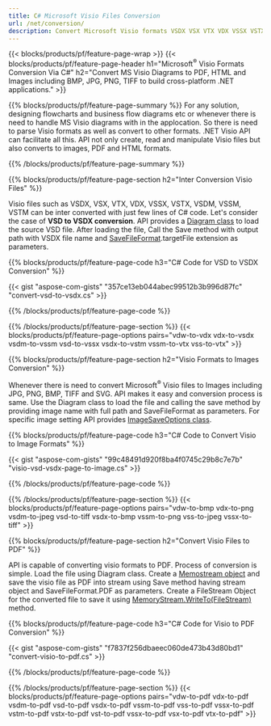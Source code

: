 ```yaml
---
title: C# Microsoft Visio Files Conversion
url: /net/conversion/
description: Convert Microsoft Visio formats VSDX VSX VTX VDX VSSX VSTX VSDM VSSM VSTM VDW VSD VSS VST to PDF HTML and Images with few lines of C# code via .NET library.
---
```


{{< blocks/products/pf/feature-page-wrap >}}
{{< blocks/products/pf/feature-page-header h1="Microsoft<sup>&reg;</sup> Visio Formats Conversion Via C#" h2="Convert MS Visio Diagrams to PDF, HTML and Images including BMP, JPG, PNG, TIFF to build cross-platform .NET applications." >}}

{{% blocks/products/pf/feature-page-summary %}}
For any solution, designing flowcharts and business flow diagrams etc or whenever there is need to handle MS Visio diagrams with in the applocation. So there is need to parse Visio formats as well as convert to other formats. .NET Visio API can facilitate all this. API not only create, read and manipulate Visio files but also converts to images, PDF and HTML formats.

{{% /blocks/products/pf/feature-page-summary  %}}

{{% blocks/products/pf/feature-page-section  h2="Inter Conversion Visio Files" %}}

Visio files such as VSDX, VSX, VTX, VDX, VSSX, VSTX, VSDM, VSSM, VSTM can be inter converted with just few lines of C# code. Let's consider the case of **VSD to VSDX conversion**. API provides a [Diagram class](https://apireference.aspose.com/diagram/net/aspose.diagram/diagram) to load the source VSD file. After loading the file, Call the Save method with output path with VSDX file name and [SaveFileFormat](https://apireference.aspose.com/diagram/net/aspose.diagram/savefileformat).targetFile extension as parameters.

{{% blocks/products/pf/feature-page-code h3="C# Code for VSD to VSDX Conversion" %}}

{{< gist "aspose-com-gists" "357ce13eb044abec99512b3b996d87fc" "convert-vsd-to-vsdx.cs" >}}

{{% /blocks/products/pf/feature-page-code  %}}

{{% /blocks/products/pf/feature-page-section %}}
{{< blocks/products/pf/feature-page-options pairs="vdw-to-vdx vdx-to-vsdx vsdm-to-vssm vsd-to-vssx vsdx-to-vstm vssm-to-vtx vss-to-vtx" >}}

{{% blocks/products/pf/feature-page-section  h2="Visio Formats to Images Conversion" %}}

Whenever there is need to convert Microsoft<sup>&reg;</sup> Visio files to Images including JPG, PNG, BMP, TIFF and SVG. API makes it easy and conversion process is same. Use the Diagram class to load the file and calling the save method by providing image name with full path and SaveFileFormat as parameters. For specific image setting API provides [ImageSaveOptions class](https://apireference.aspose.com/diagram/net/aspose.diagram.saving/imagesaveoptions).

{{% blocks/products/pf/feature-page-code h3="C# Code to Convert Visio to Image Formats" %}}

{{< gist "aspose-com-gists" "99c48491d920f8ba4f0745c29b8c7e7b" "visio-vsd-vsdx-page-to-image.cs" >}}

{{% /blocks/products/pf/feature-page-code  %}}

{{% /blocks/products/pf/feature-page-section %}}
{{< blocks/products/pf/feature-page-options pairs="vdw-to-bmp vdx-to-png vsdm-to-jpeg vsd-to-tiff vsdx-to-bmp vssm-to-png vss-to-jpeg vssx-to-tiff" >}}

{{% blocks/products/pf/feature-page-section  h2="Convert Visio Files to PDF" %}}

API is capable of converting visio formats to PDF. Process of conversion is simple. Load the file using Diagram class. Create a [Memostream object](https://docs.microsoft.com/en-us/dotnet/api/system.io.memorystream) and save the visio file as PDF into stream using Save method having stream object and SaveFileFormat.PDF as parameters. Create a FileStream Object for the converted file to save it using [MemoryStream.WriteTo(FileStream)](https://docs.microsoft.com/en-us/dotnet/api/system.io.memorystream.writeto?view=net-5.0#System_IO_MemoryStream_WriteTo_System_IO_Stream_) method. 

{{% blocks/products/pf/feature-page-code h3="C# Code for Visio to PDF Conversion" %}}

{{< gist "aspose-com-gists" "f7837f256dbaeec060de473b43d80bd1" "convert-visio-to-pdf.cs" >}}

{{% /blocks/products/pf/feature-page-code  %}}

{{% /blocks/products/pf/feature-page-section %}}
{{< blocks/products/pf/feature-page-options pairs="vdw-to-pdf vdx-to-pdf vsdm-to-pdf vsd-to-pdf vsdx-to-pdf vssm-to-pdf vss-to-pdf vssx-to-pdf vstm-to-pdf vstx-to-pdf vst-to-pdf vssx-to-pdf vsx-to-pdf vtx-to-pdf" >}}